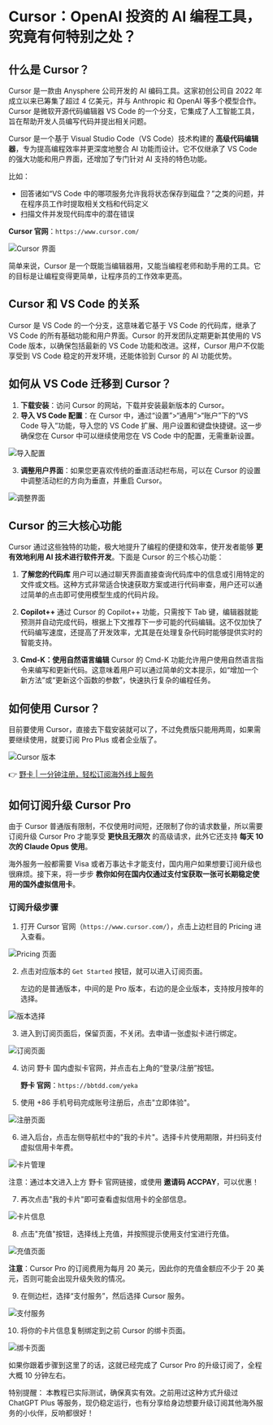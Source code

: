 # Cursor：OpenAI 投资的 AI 编程工具，究竟有何特别之处？

## 什么是 Cursor？

Cursor 是一款由 Anysphere 公司开发的 AI 编码工具。这家初创公司自 2022 年成立以来已筹集了超过 4 亿美元，并与 Anthropic 和 OpenAI 等多个模型合作。Cursor 是微软开源代码编辑器 VS Code 的一个分支，它集成了人工智能工具，旨在帮助开发人员编写代码并提出相关问题。

Cursor 是一个基于 Visual Studio Code（VS Code）技术构建的 **高级代码编辑器**，专为提高编程效率并更深度地整合 AI 功能而设计。它不仅继承了 VS Code 的强大功能和用户界面，还增加了专门针对 AI 支持的特色功能。

比如：
- 回答诸如“VS Code 中的哪项服务允许我将状态保存到磁盘？”之类的问题，并在程序员工作时提取相关文档和代码定义
- 扫描文件并发现代码库中的潜在错误

**Cursor 官网**：`https://www.cursor.com/`

![Cursor 界面](https://bbtdd.com/wp-content/uploads/img/85632656686.webp)

简单来说，Cursor 是一个既能当编辑器用，又能当编程老师和助手用的工具。它的目标是让编程变得更简单，让程序员的工作效率更高。

## Cursor 和 VS Code 的关系

Cursor 是 VS Code 的一个分支，这意味着它基于 VS Code 的代码库，继承了 VS Code 的所有基础功能和用户界面。Cursor 的开发团队定期更新其使用的 VS Code 版本，以确保包括最新的 VS Code 功能和改进。这样，Cursor 用户不仅能享受到 VS Code 稳定的开发环境，还能体验到 Cursor 的 AI 功能优势。

## 如何从 VS Code 迁移到 Cursor？

1. **下载安装**：访问 Cursor 的网站，下载并安装最新版本的 Cursor。
2. **导入 VS Code 配置**：在 Cursor 中，通过“设置”>“通用”>“账户”下的“VS Code 导入”功能，导入您的 VS Code 扩展、用户设置和键盘快捷键。这一步确保您在 Cursor 中可以继续使用您在 VS Code 中的配置，无需重新设置。

![导入配置](https://bbtdd.com/wp-content/uploads/img/55525213278004.webp)

3. **调整用户界面**：如果您更喜欢传统的垂直活动栏布局，可以在 Cursor 的设置中调整活动栏的方向为垂直，并重启 Cursor。

![调整界面](https://bbtdd.com/wp-content/uploads/img/1705275488929.webp)

## Cursor 的三大核心功能

Cursor 通过这些独特的功能，极大地提升了编程的便捷和效率，使开发者能够 **更有效地利用 AI 技术进行软件开发**。下面是 Cursor 的三个核心功能：

1. **了解您的代码库**
   用户可以通过聊天界面直接查询代码库中的信息或引用特定的文件或文档。这种方式非常适合快速获取方案或进行代码审查，用户还可以通过简单的点击即可使用模型生成的代码片段。

2. **Copilot++**
   通过 Cursor 的 Copilot++ 功能，只需按下 Tab 键，编辑器就能预测并自动完成代码，根据上下文推荐下一步可能的代码编辑。这不仅加快了代码编写速度，还提高了开发效率，尤其是在处理复杂代码时能够提供实时的智能支持。

3. **Cmd-K：使用自然语言编辑**
   Cursor 的 Cmd-K 功能允许用户使用自然语言指令来编写和更新代码。这意味着用户可以通过简单的文本提示，如“增加一个新方法”或“更新这个函数的参数”，快速执行复杂的编程任务。

## 如何使用 Cursor？

目前要使用 Cursor，直接去下载安装就可以了，不过免费版只能用两周，如果需要继续使用，就要订阅 Pro Plus 或者企业版了。

![Cursor 版本](https://bbtdd.com/wp-content/uploads/img/5093463152.webp)

👉 [野卡 | 一分钟注册，轻松订阅海外线上服务](https://bbtdd.com/yeka)

## 如何订阅升级 Cursor Pro

由于 Cursor 普通版有限制，不仅使用时间短，还限制了你的请求数量，所以需要订阅升级 Cursor Pro 才能享受 **更快且无限次** 的高级请求，此外它还支持 **每天 10 次的 Claude Opus 使用**。

海外服务一般都需要 Visa 或者万事达卡才能支付，国内用户如果想要订阅升级也很麻烦。接下来，将一步步 **教你如何在国内仅通过支付宝获取一张可长期稳定使用的国外虚拟信用卡**。

### 订阅升级步骤

1. 打开 Cursor 官网（`https://www.cursor.com/`），点击上边栏目的 Pricing 进入查看。

![Pricing 页面](https://bbtdd.com/wp-content/uploads/img/7995169013072829.webp)

2. 点击对应版本的 `Get Started` 按钮，就可以进入订阅页面。

   左边的是普通版本，中间的是 Pro 版本，右边的是企业版本，支持按月按年的选择。

![版本选择](https://bbtdd.com/wp-content/uploads/img/97826345288939.webp)

3. 进入到订阅页面后，保留页面，不关闭。去申请一张虚拟卡进行绑定。

![订阅页面](https://bbtdd.com/wp-content/uploads/img/27577234755.webp)

4. 访问 野卡 国内虚拟卡官网，并点击右上角的“登录/注册”按钮。

   **野卡 官网**：`https://bbtdd.com/yeka`

5. 使用 +86 手机号码完成账号注册后，点击"立即体验"。

![注册页面](https://bbtdd.com/wp-content/uploads/img/284979869326439.webp)

6. 进入后台，点击左侧导航栏中的"我的卡片"。选择卡片使用期限，并扫码支付虚拟信用卡年费。

![卡片管理](https://bbtdd.com/wp-content/uploads/img/09432871916961.webp)

   注意：通过本文进入上方 野卡 官网链接，或使用 **邀请码 ACCPAY**，可以优惠！

7. 再次点击"我的卡片"即可查看虚拟信用卡的全部信息。

![卡片信息](https://bbtdd.com/wp-content/uploads/img/97455287414388.webp)

8. 点击"充值"按钮，选择线上充值，并按照提示使用支付宝进行充值。

![充值页面](https://bbtdd.com/wp-content/uploads/img/01255351341584.webp)

   **注意**：Cursor Pro 的订阅费用为每月 20 美元，因此你的充值金额应不少于 20 美元，否则可能会出现升级失败的情况。

9. 在侧边栏，选择“支付服务”，然后选择 Cursor 服务。

![支付服务](https://bbtdd.com/wp-content/uploads/img/64806499731112.webp)

10. 将你的卡片信息复制绑定到之前 Cursor 的绑卡页面。

![绑卡页面](https://bbtdd.com/wp-content/uploads/img/87352006071.webp)

如果你跟着步骤到这里了的话，这就已经完成了 Cursor Pro 的升级订阅了，全程大概 10 分钟左右。

特别提醒： 本教程已实际测试，确保真实有效。之前用过这种方式升级过 ChatGPT Plus 等服务，现仍稳定运行，也有分享给身边想要升级订阅其他海外服务的小伙伴，反响都很好！
